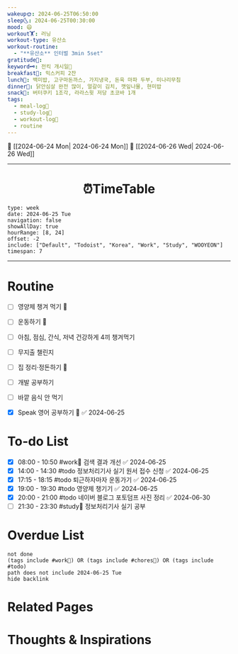 ```yaml
---
wakeup🌞: 2024-06-25T06:50:00
sleep🌜: 2024-06-25T00:30:00
mood: 😄
workout🏋️: 러닝
workout-type: 유산소
workout-routine:
  - "**유산소** 인터벌 3min 5set"
gratitude🙏: 
keyword🗝️: 전킥 개시일🛴
breakfast🍳: 믹스커피 2잔
lunch🍚: 백미밥, 고구마돈까스, 가지냉국, 돈육 마파 두부, 미나리무침
dinner🥗: 닭안심살 완전 많이, 얼갈이 김치, 깻잎나물, 현미밥
snack🍬: 버터쿠키 1조각, 라라스윗 저당 초코바 1개
tags:
  - meal-log📝
  - study-log📓
  - workout-log💪
  - routine
---
```


🔺 [[2024-06-24 Mon| 2024-06-24 Mon]]
🔻 [[2024-06-26 Wed| 2024-06-26 Wed]]
___
<h1> <center>⏰TimeTable </center> </h1>

```gEvent
type: week
date: 2024-06-25 Tue
navigation: false
showAllDay: true
hourRange: [8, 24]
offset: -2
include: ["Default", "Todoist", "Korea", "Work", "Study", "WOOYEON"]
timespan: 7
```

--- 


# Routine 

- [ ] 영양제 챙겨 먹기 🔼 
- [ ] 운동하기 🔼
- [ ] 아침, 점심, 간식, 저녁 건강하게 4끼 챙겨먹기
- [ ] 무지출 챌린지 
- [ ] 집 정리·정돈하기 🔼
- [ ] 개발 공부하기
- [ ] 바깥 음식 안 먹기 
- [x] Speak 영어 공부하기 🔼 ✅ 2024-06-25


# To-do List

- [x] 08:00 - 10:50 #work💼 검색 결과 개선 ✅ 2024-06-25
- [x] 14:00 - 14:30 #todo 정보처리기사 실기 원서 접수 신청 ✅ 2024-06-25
- [x] 17:15 - 18:15 #todo 퇴근하자마자 운동가기 ✅ 2024-06-25
- [x] 19:00 - 19:30 #todo 영양제 챙기기 ✅ 2024-06-25
- [x] 20:00 - 21:00 #todo 네이버 블로그 포토덤프 사진 정리 ✅ 2024-06-30
- [ ] 21:30 - 23:30 #study📓 정보처리기사 실기 공부
# Overdue List
```tasks
not done
(tags include #work💼) OR (tags include #chores🧺) OR (tags include #todo)
path does not include 2024-06-25 Tue
hide backlink
```

# Related Pages



# Thoughts & Inspirations

